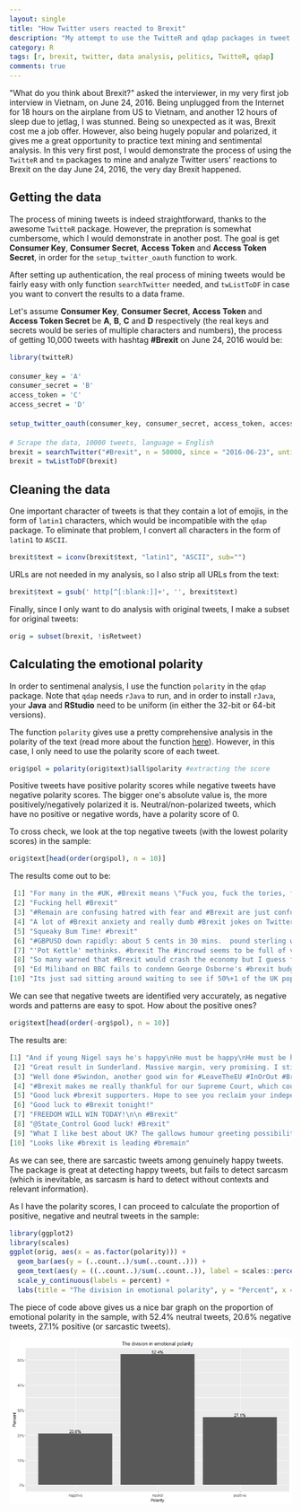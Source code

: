 ```yaml
---
layout: single
title: "How Twitter users reacted to Brexit"
description: "My attempt to use the TwitteR and qdap packages in tweet analysis"
category: R
tags: [r, brexit, twitter, data analysis, politics, TwitteR, qdap]
comments: true
---
```


"What do you think about Brexit?" asked the interviewer, in my very first job interview in Vietnam, on June 24, 2016. Being unplugged from the Internet for 18 hours on the airplane from US to Vietnam, and another 12 hours of sleep due to jetlag, I was stunned. Being so unexpected as it was, Brexit cost me a job offer. However, also being hugely popular and polarized, it gives me a great opportunity to practice text mining and sentimental analysis. In this very first post, I would demonstrate the process of using the `TwitteR` and `tm` packages to mine and analyze Twitter users' reactions to Brexit on the day June 24, 2016, the very day Brexit happened.

## Getting the data

The process of mining tweets is indeed straightforward, thanks to the awesome `TwitteR` package. However, the prepration is somewhat cumbersome, which I would demonstrate in another post. The goal is get **Consumer Key**, **Consumer Secret**, **Access Token** and **Access Token Secret**, in order for the `setup_twitter_oauth` function to work. 

After setting up authentication, the real process of mining tweets would be fairly easy with only function `searchTwitter` needed, and `twListToDF` in case you want to convert the results to a data frame. 

Let's assume **Consumer Key**, **Consumer Secret**, **Access Token** and **Access Token Secret** be **A**, **B**, **C** and **D** respectively (the real keys and secrets would be series of multiple characters and numbers), the process of getting 10,000 tweets with hashtag **#Brexit** on June 24, 2016 would be:

```r
library(twitteR)

consumer_key = 'A'
consumer_secret = 'B'
access_token = 'C'
access_secret = 'D'

setup_twitter_oauth(consumer_key, consumer_secret, access_token, access_secret)

# Scrape the data, 10000 tweets, language = English
brexit = searchTwitter("#Brexit", n = 50000, since = "2016-06-23", until = "2016-06-24", lang = "en")
brexit = twListToDF(brexit)
```

## Cleaning the data

One important character of tweets is that they contain a lot of emojis, in the form of `latin1` characters, which would be incompatible with the `qdap` package. To eliminate that problem, I convert all characters in the form of `latin1` to `ASCII`.

```r
brexit$text = iconv(brexit$text, "latin1", "ASCII", sub="")
```

URLs are not needed in my analysis, so I also strip all URLs from the text:

```r
brexit$text = gsub(' http[^[:blank:]]+', '', brexit$text)
```

Finally, since I only want to do analysis with original tweets, I make a subset for original tweets:

```r
orig = subset(brexit, !isRetweet)
```

## Calculating the emotional polarity

In order to sentimenal analysis, I use the function `polarity` in the `qdap` package. Note that `qdap` needs `rJava` to run, and in order to install `rJava`, your **Java** and **RStudio** need to be uniform (in either the 32-bit or 64-bit versions). 

The function `polarity` gives use a pretty comprehensive analysis in the polarity of the text (read more about the function [here](http://finzi.psych.upenn.edu/library/qdap/html/polarity.html)). However, in this case, I only need to use the polarity score of each tweet. 

```r
orig$pol = polarity(orig$text)$all$polarity #extracting the score
```

Positive tweets have positive polarity scores while negative tweets have negative polarity scores. The bigger one's absolute value is, the more positively/negatively polarized it is. Neutral/non-polarized tweets, which have no positive or negative words, have a polarity score of 0. 

To cross check, we look at the top negative tweets (with the lowest polarity scores) in the sample:

```r
orig$text[head(order(org$pol), n = 10)]
```

The results come out to be:

```r
 [1] "For many in the #UK, #Brexit means \"Fuck you, fuck the tories, fuck Cameron, fuck the power, fuck everything\". Sad, but true."         
 [2] "Fucking hell #Brexit"                                                                                                                    
 [3] "#Remain are confusing hatred with fear and #Brexit are just confused #EUreferendum #EUref"                                               
 [4] "A lot of #Brexit anxiety and really dumb #Brexit jokes on Twitter tonight.  Time to take a break."                                       
 [5] "Squeaky Bum Time! #brexit"                                                                                                               
 [6] "#GBPUSD down rapidly: about 5 cents in 30 mins.  pound sterling weakening. Very volatile movements. #Brexit #EUref"                      
 [7] "'Pot Kettle' methinks. #brexit The #incrowd seems to be full of vulgar insults allegations and hatred. https://t.co/eUhkVblYQ6"          
 [8] "So many warned that #Brexit would crash the economy but I guess fear of those bloody immigrants trumps everything. #thepoundfalls #EUref"
 [9] "Ed Miliband on BBC fails to condemn George Osborne's #brexit budget threat."                                                             
[10] "Its just sad sitting around waiting to see if 50%+1 of the UK population is really, really stupid. #Brexit #Remain"    
```

We can see that negative tweets are identified very accurately, as negative words and patterns are easy to spot. How about the positive ones?

```r
orig$text[head(order(-org$pol), n = 10)]
```

The results are:

```r
[1] "And if young Nigel says he's happy\nHe must be happy\nHe must be happy\nHe must be happy in his work\n\n#Brexit"
 [2] "Great result in Sunderland. Massive margin, very promising. I still have hope #EUref #Brexit"                   
 [3] "Well done #Swindon, another good win for #LeaveTheEU #InOrOut #Brexit"                                          
 [4] "#Brexit makes me really thankful for our Supreme Court, which could just go \"haha. No.\""                      
 [5] "Good luck #brexit supporters. Hope to see you reclaim your independence."                                       
 [6] "Good luck to #Brexit tonight!"                                                                                  
 [7] "FREEDOM WILL WIN TODAY!\n\n #Brexit"                                                                            
 [8] "@State_Control Good luck! #Brexit"                                                                              
 [9] "What I like best about UK? The gallows humour greeting possibility of #Brexit."                                 
[10] "Looks like #brexit is leading #bremain"                                                                         
```

As we can see, there are sarcastic tweets among genuinely happy tweets. The package is great at detecting happy tweets, but fails to detect sarcasm (which is inevitable, as sarcasm is hard to detect without contexts and relevant information).

As I have the polarity scores, I can proceed to calculate the proportion of positive, negative and neutral tweets in the sample:

```r
library(ggplot2)
library(scales)
ggplot(orig, aes(x = as.factor(polarity))) +
  geom_bar(aes(y = (..count..)/sum(..count..))) +
  geom_text(aes(y = ((..count..)/sum(..count..)), label = scales::percent((..count..)/sum(..count..))), stat = "count", vjust = -0.25) +
  scale_y_continuous(labels = percent) +
  labs(title = "The division in emotional polarity", y = "Percent", x = "Polarity")
```

The piece of code above gives us a nice bar graph on the proportion of emotional polarity in the sample, with 52.4% neutral tweets, 20.6% negative tweets, 27.1% positive (or sarcastic tweets).

![The division in emotional polarity](/images/Brexit-orig-pol.png)

